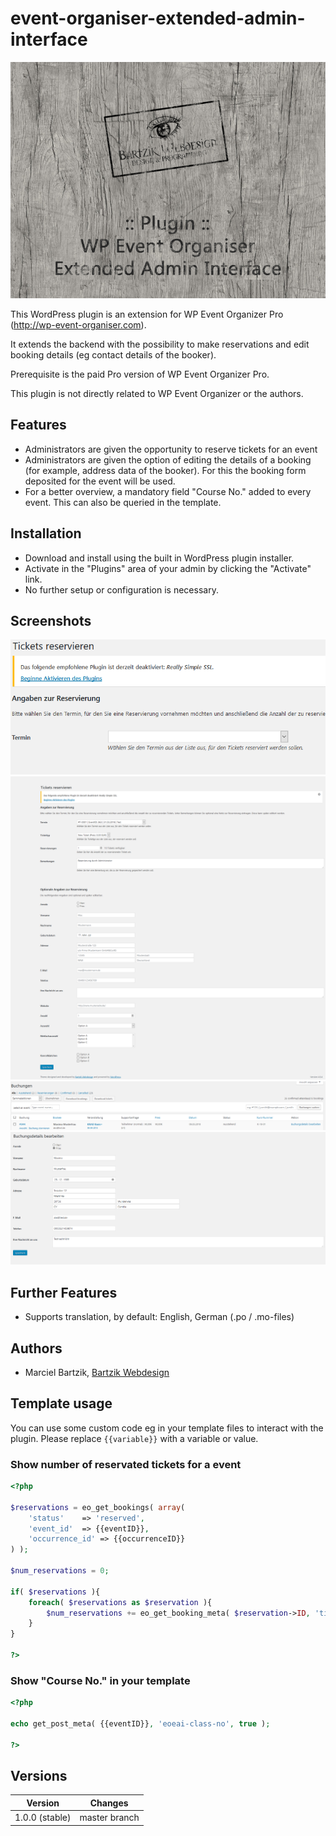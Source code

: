 # event-organiser-extended-admin-interface
![event-organiser-extended-admin-interface](/screenshot.jpg)

This WordPress plugin is an extension for WP Event Organizer Pro (http://wp-event-organiser.com).

It extends the backend with the possibility to make reservations and edit booking details (eg contact details of the booker).

Prerequisite is the paid Pro version of WP Event Organizer Pro.

This plugin is not directly related to WP Event Organizer or the authors.


## Features
* Administrators are given the opportunity to reserve tickets for an event
* Administrators are given the option of editing the details of a booking (for example, address data of the booker). For this the booking form deposited for the event will be used.
* For a better overview, a mandatory field "Course No." added to every event. This can also be queried in the template.


## Installation
* Download and install using the built in WordPress plugin installer.
* Activate in the "Plugins" area of your admin by clicking the "Activate" link.
* No further setup or configuration is necessary.


## Screenshots
![Reserve tickets](/img/screenshots/wp-event-organiser-extended-admin-interface_1.png)
![Reserve tickets](/img/screenshots/wp-event-organiser-extended-admin-interface_2.png)
![Edit booking details](/img/screenshots/wp-event-organiser-extended-admin-interface_3.png)
![Edit booking details](/img/screenshots/wp-event-organiser-extended-admin-interface_4.png)


## Further Features
* Supports translation, by default: English, German (.po / .mo-files)


## Authors
* Marciel Bartzik, [Bartzik Webdesign](http://www.bartzik.net)


## Template usage
You can use some custom code eg in your template files to interact with the plugin.
Please replace `{{variable}}` with a variable or value.

### Show number of reservated tickets for a event
```php
<?php

$reservations = eo_get_bookings( array(
	'status'	=> 'reserved',
	'event_id'	=> {{eventID}},
	'occurrence_id'	=> {{occurrenceID}}
) );

$num_reservations = 0;

if( $reservations ){
	foreach( $reservations as $reservation ){
		$num_reservations += eo_get_booking_meta( $reservation->ID, 'ticket_quantity' );
	}
}

?>
```


### Show "Course No." in your template
```php
<?php

echo get_post_meta( {{eventID}}, 'eoeai-class-no', true );

?>
```


## Versions
Version | Changes
------- | -------
1.0.0 (stable) | master branch